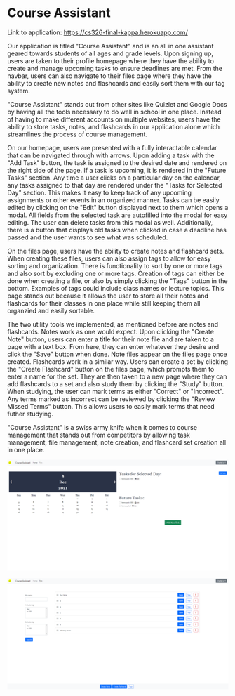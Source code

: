 # Course Assistant

Link to application: https://cs326-final-kappa.herokuapp.com/

Our application is titled "Course Assistant" and is an all in one assistant geared towards students of all ages and grade levels. Upon signing up, users are taken to their profile
homepage where they have the ability to create and manage upcoming tasks to ensure deadlines are met. From the navbar, users can also navigate to their files page where they have
the ability to create new notes and flashcards and easily sort them with our tag system.

"Course Assistant" stands out from other sites like Quizlet and Google Docs by having all the tools necessary to do well in school in one place. Instead of having to make different
accounts on multiple websites, users have the ability to store tasks, notes, and flashcards in our application alone which streamlines the process of course management.

On our homepage, users are presented with a fully interactable calendar that can be navigated through with arrows. Upon adding a task with the "Add Task" button, the task is 
assigned to the desired date and rendered on the right side of the page. If a task is upcoming, it is rendered in the "Future Tasks" section. Any time a user clicks on a particular
day on the calendar, any tasks assigned to that day are rendered under the "Tasks for Selected Day" section. This makes it easy to keep track of any upcoming assignments or other
events in an organized manner. Tasks can be easily edited by clicking on the "Edit" button displayed next to them which opens a modal. All fields from the selected task are 
autofilled into the modal for easy editing. The user can delete tasks from this modal as well. Additionally, there is a button that displays old tasks when clicked in case a 
deadline has passed and the user wants to see what was scheduled.

On the files page, users have the ability to create notes and flashcard sets. When creating these files, users can also assign tags to allow for easy sorting and organization. There
is functionality to sort by one or more tags and also sort by excluding one or more tags. Creation of tags can either be done when creating a file, or also by simply clicking
the "Tags" button in the bottom.  Examples of tags could include class names or lecture topics. This page stands out because it allows the user to store all their notes and 
flashcards for their classes in one place while still keeping them all organzied and easily sortable.

The two utility tools we implemented, as mentioned before are notes and flashcards. Notes work as one would expect. Upon clicking the "Create Note" button, users can enter a title
for their note file and are taken to a page with a text box. From here, they can enter whatever they desire and click the "Save" button when done. Note files appear on the files
page once created. Flashcards work in a similar way. Users can create a set by clicking the "Create Flashcard" button on the files page, which prompts them to enter a name for the
set. They are then taken to a new page where they can add flashcards to a set and also study them by clicking the "Study" button. When studying, the user can mark terms as either
"Correct" or "Incorrect".  Any terms marked as incorrect can be reviewed by clicking the "Review Missed Terms" button. This allows users to easily mark terms that need futher 
studying.

"Course Assistant" is a swiss army knife when it comes to course management that stands out from competitors by allowing task management, file management, note creation, and 
flashcard set creation all in one place.

![homepage](./docs/Final%20Screenshots/homepage.png)

![files page](./docs/Final%20Screenshots/filespage.png)

